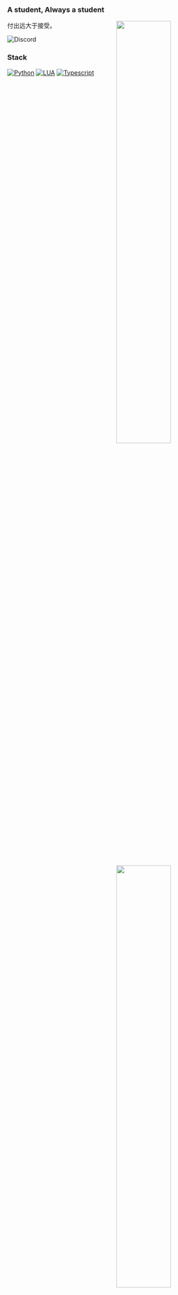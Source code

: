 ### A student, Always a student

[<img align="right" width="50%" src="https://github-readme-stats.vercel.app/api?username=Kotoki1337&count_private=true&show_icons=true&theme=dark&hide_border=true&bg_color=0d1117&include_all_commits=true">](https://github.com/anuraghazra/github-readme-stats)

[<img align="right" width="50%" src="https://github-readme-stats.vercel.app/api/top-langs/?username=Kotoki1337&theme=dark&layout=compact&hide_border=true&bg_color=0d1117&langs_count=8&exclude_repo=AYYWARE-1.0">](https://github.com/anuraghazra/github-readme-stats)

[<img align="right" width="50%" src="https://github-readme-stats.vercel.app/api/wakatime?username=Kotoki1337&theme=dark&layout=compact&hide_border=true&bg_color=0d1117">](https://github.com/anuraghazra/github-readme-stats)

付出远大于接受。

![Discord](https://img.shields.io/badge/Kotoki%231337-276627005280092162-7289DA?style=flat-square&logo=discord&logoColor=ffffff)

### Stack

[![Python](https://img.shields.io/badge/-Python-3776AB?style=flat-square&logo=python&logoColor=ffffff)](https://www.python.org/)
[![LUA](https://img.shields.io/badge/-LUA-030380?style=flat-square&logo=lua&logoColor=ffffff)](http://www.lua.org/)
[![Typescript](https://img.shields.io/badge/-TypeScript-2f7dd1?style=flat-square&logo=Typescript&logoColor=ffffff)](http://www.lua.org/)

<!--
[![NPM](https://img.shields.io/badge/-NPM-cb0000?style=flat-square&logo=npm&logoColor=ffffff)](https://www.npmjs.com/)
[![Vue.js](https://img.shields.io/badge/-Vue.js-34495E?style=flat-square&logo=Vue.js&logoColor=41B883)](https://www.npmjs.com/)


[![MongoDB](https://img.shields.io/badge/-MongoDB-47A248?style=flat-square&logo=MongoDB&logoColor=ffffff)](https://www.mongodb.com/)
-->

<!-- Since the Beginning
**Kotoki1337/Kotoki1337** is a ✨ _special_ ✨ repository because its `README.md` (this file) appears on your GitHub profile.

Here are some ideas to get you started:

- 🔭 I’m currently working on ...
- 🌱 I’m currently learning ...
- 👯 I’m looking to collaborate on ...
- 🤔 I’m looking for help with ...
- 💬 Ask me about ...
- 📫 How to reach me: ...
- 😄 Pronouns: ...
- ⚡ Fun fact: ...
-->
